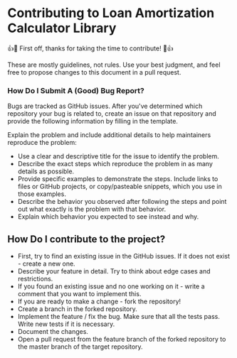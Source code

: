 # Contributing to Loan Amortization Calculator Library

👍🎉 First off, thanks for taking the time to contribute! 🎉👍

These are mostly guidelines, not rules. Use your best judgment, and feel free to propose changes to this document in a pull request.

### How Do I Submit A (Good) Bug Report?
Bugs are tracked as GitHub issues. After you've determined which repository your bug is related to, create an issue on that repository and provide the following information by filling in the template.

Explain the problem and include additional details to help maintainers reproduce the problem:

  * Use a clear and descriptive title for the issue to identify the problem.
  * Describe the exact steps which reproduce the problem in as many details as possible. 
  * Provide specific examples to demonstrate the steps. Include links to files or GitHub projects, or copy/pasteable snippets, which you use in those examples. 
  * Describe the behavior you observed after following the steps and point out what exactly is the problem with that behavior.
  * Explain which behavior you expected to see instead and why.

## How Do I contribute to the project?
   * First, try to find an existing issue in the GitHub issues. If it does not exist - create a new one.
   * Describe your feature in detail. Try to think about edge cases and restrictions.
   * If you found an existing issue and no one working on it - write a comment that you want to implement this.
   * If you are ready to make a change - fork the repository!
   * Create a branch in the forked repository.
   * Implement the feature / fix the bug. Make sure that all the tests pass. Write new tests if it is necessary.
   * Document the changes.
   * Open a pull request from the feature branch of the forked repository to the master branch of the target repository.
